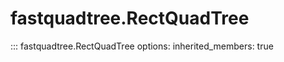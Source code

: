 # fastquadtree.RectQuadTree
::: fastquadtree.RectQuadTree
    options:
        inherited_members: true